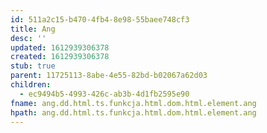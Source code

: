 ```yaml
---
id: 511a2c15-b470-4fb4-8e98-55baee748cf3
title: Ang
desc: ''
updated: 1612939306378
created: 1612939306378
stub: true
parent: 11725113-8abe-4e55-82bd-b02067a62d03
children:
  - ec9494b5-4993-426c-ab3b-4d1fb2595e90
fname: ang.dd.html.ts.funkcja.html.dom.html.element.ang
hpath: ang.dd.html.ts.funkcja.html.dom.html.element.ang
---
```



